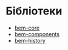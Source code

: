 # Бібліотеки

* [bem-core](bem-core/)
* [bem-components](bem-components/)
* [bem-history](bem-history/)

